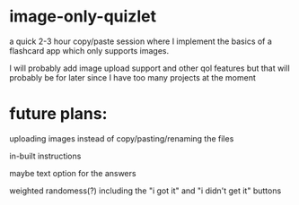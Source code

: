 # image-only-quizlet
a quick 2-3 hour copy/paste session where I implement the basics of a flashcard app which only supports images.

I will probably add image upload support and other qol features but that will probably be for later since I have too many projects at the moment

# future plans:
uploading images instead of copy/pasting/renaming the files

in-built instructions

maybe text option for the answers

weighted randomess(?) including the "i got it" and "i didn't get it" buttons
